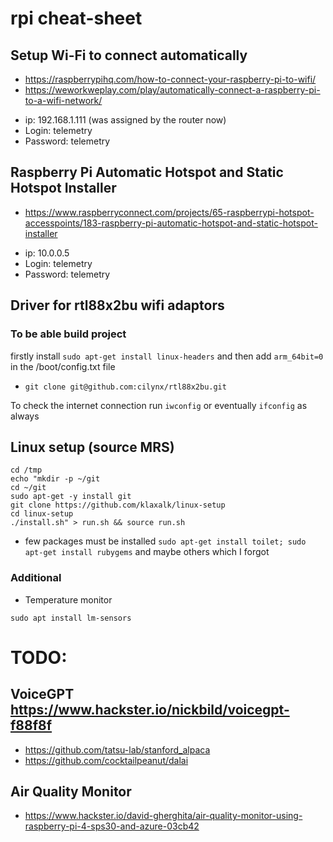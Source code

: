 # rpi cheat-sheet

## Setup Wi-Fi to connect automatically
- https://raspberrypihq.com/how-to-connect-your-raspberry-pi-to-wifi/
- https://weworkweplay.com/play/automatically-connect-a-raspberry-pi-to-a-wifi-network/

+ ip: 192.168.1.111 (was assigned by the router now)
+ Login: telemetry
+ Password: telemetry

## Raspberry Pi Automatic Hotspot and Static Hotspot Installer
- https://www.raspberryconnect.com/projects/65-raspberrypi-hotspot-accesspoints/183-raspberry-pi-automatic-hotspot-and-static-hotspot-installer

+ ip: 10.0.0.5
+ Login: telemetry
+ Password: telemetry

## Driver for rtl88x2bu wifi adaptors
### To be able build project
firstly install ``` sudo apt-get install linux-headers ```
and then add `arm_64bit=0` in the /boot/config.txt file 
- ``` git clone git@github.com:cilynx/rtl88x2bu.git ```

To check the internet connection run `iwconfig` or eventually `ifconfig` as always


## Linux setup (source MRS)
```
cd /tmp
echo "mkdir -p ~/git
cd ~/git
sudo apt-get -y install git
git clone https://github.com/klaxalk/linux-setup
cd linux-setup
./install.sh" > run.sh && source run.sh
```
- few packages must be installed 
  ``` sudo apt-get install toilet; sudo apt-get install rubygems ``` and maybe others which I forgot

### Additional 
- Temperature monitor 
``` 
sudo apt install lm-sensors
```
# TODO:
## VoiceGPT https://www.hackster.io/nickbild/voicegpt-f88f8f
- https://github.com/tatsu-lab/stanford_alpaca
- https://github.com/cocktailpeanut/dalai

## Air Quality Monitor
- https://www.hackster.io/david-gherghita/air-quality-monitor-using-raspberry-pi-4-sps30-and-azure-03cb42
